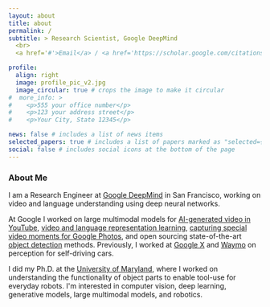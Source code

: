 ```yaml
---
layout: about
title: about
permalink: /
subtitle: > Research Scientist, Google DeepMind
  <br>
  <a href='#'>Email</a> / <a href='https://scholar.google.com/citations?user=Tw8DY-cAAAAJ'>Google Scholar</a> / <a href='#'>CV</a>

profile:
  align: right
  image: profile_pic_v2.jpg
  image_circular: true # crops the image to make it circular
#  more_info: >
#    <p>555 your office number</p>
#    <p>123 your address street</p>
#    <p>Your City, State 12345</p>

news: false # includes a list of news items
selected_papers: true # includes a list of papers marked as "selected={true}"
social: false # includes social icons at the bottom of the page
---
```


### About Me

I am a Research Engineer at [Google DeepMind](https://deepmind.com/) in San Francisco,
working on video and language understanding using deep neural networks.

At Google I worked on large multimodal models for [AI-generated video in YouTube](https://blog.youtube/news-and-events/made-on-youtube-2023/), [video and language representation learning](https://research.google/blog/learning-cross-modal-temporal-representations-from-unlabeled-videos/), [capturing special video moments for Google Photos](https://research.google/blog/capturing-special-video-moments-with-google-photos/), and open sourcing state-of-the-art [object detection](https://github.com/tensorflow/models/tree/master/research/object_detection) methods. Previously, I worked at [Google X](https://x.company/) and [Waymo](https://waymo.com/) on perception for self-driving cars.

I did my Ph.D. at the [University of Maryland](https://www.cs.umd.edu/),
where I worked on understanding the functionality of object parts to enable tool-use for everyday robots.
I'm interested in computer vision, deep learning, generative models, large multimodal models, and robotics.